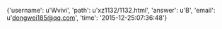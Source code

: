 {'username': u'Wvivi', 'path': u'xz1132/1132.html', 'answer': u'B', 'email': u'dongwei185@qq.com', 'time': '2015-12-25:07:36:48'}